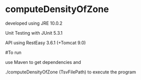 # computeDensityOfZone

developed using JRE 10.0.2

Unit Testing with JUnit 5.3.1

API using RestEasy 3.6.1 (+Tomcat 9.0)

#To run

use Maven to get dependencies and

./computeDensityOfZone (TsvFilePath)
to execute the program
